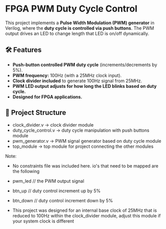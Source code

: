# FPGA PWM Duty Cycle Control

This project implements a **Pulse Width Modulation (PWM) generator** in Verilog, where the **duty cycle is controlled via push buttons**. The PWM output drives an LED to change length that LED is on/off dynamically.

## 🛠 Features
- **Push-button controlled PWM duty cycle** (increments/decrements by 5%).
- **PWM frequency:** 100Hz (with a 25MHz clock input).
- **Clock divider included** to generate 100Hz signal from 25MHz.
- **PWM LED output adjusts for how long the LED blinks based on duty cycle.**
- **Designed for FPGA applications.**

## 📂 Project Structure
- clock_divider.v -> clock divider module
- duty_cycle_control.v -> duty cycle manipulation with push buttons module
- pwm_generator.v -> PWM signal generator based on duty cycle module
- top_module -> top module for project connecting the other modules

Note: 
- No constraints file was included here. io's that need to be mapped are the following

- pwm_led // the PWM output signal
- btn_up // duty control increment up by 5%
- btn_down // duty control increment down by 5%

- This project was designed for an internal base clock of 25MHz that is reduced to 100Hz within the clock_divider module, adjust this module if your system clock is different
